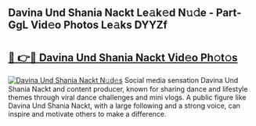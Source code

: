 ## Davina Und Shania Nackt Le𝚊k𝚎d N𝚞𝚍e - Part-GgL Vid𝚎o Photos Le𝚊ks DYYZf

# <h2><a href="http://fbaoe45.evod.top/?m=Davina+Und+Shania+Nackt">🔗 👉🔴 Davina Und Shania Nackt Vid𝚎o Ph𝚘t𝚘s</a></h2>

[![Davina Und Shania Nackt N𝚞d𝚎s](https://i.imgur.com/8V9OHl7.gif)](http://fbaoe45.evod.top/?m=Davina+Und+Shania+Nackt)
Social media sensation Davina Und Shania Nackt and content producer, known for sharing dance and lifestyle themes through viral dance challenges and mini vlogs. A public figure like Davina Und Shania Nackt, with a large following and a strong voice, can inspire and motivate others to make a difference. 
